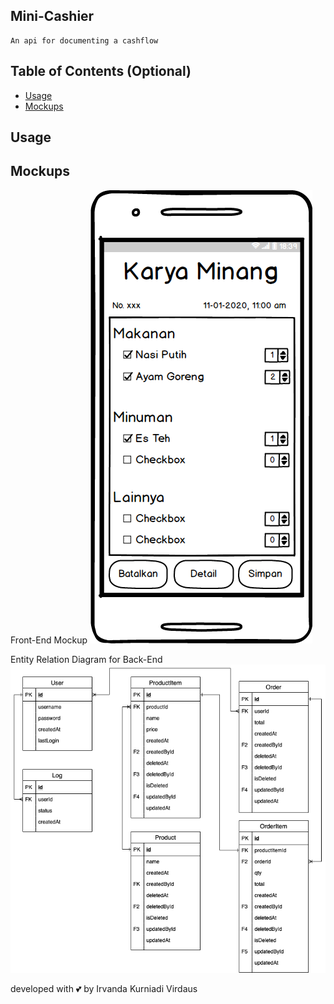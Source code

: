 ## Mini-Cashier
    An api for documenting a cashflow

## Table of Contents (Optional)

- [Usage](#usage)
- [Mockups](#mockups)

## Usage

## Mockups

Front-End Mockup
![Mockup](/mockup/v-0.0.2/select_menu.png)

Entity Relation Diagram for Back-End
![ERD](/mockup/ERD/erd.drawio.png)

developed with 💕 by Irvanda Kurniadi Virdaus

